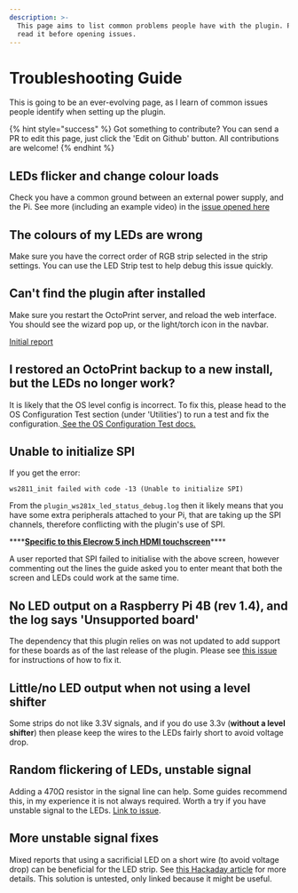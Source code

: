 ```yaml
---
description: >-
  This page aims to list common problems people have with the plugin. Please
  read it before opening issues.
---
```


# Troubleshooting Guide

This is going to be an ever-evolving page, as I learn of common issues people identify when setting up the plugin.

{% hint style="success" %}
Got something to contribute? You can send a PR to edit this page, just click the 'Edit on Github' button. All contributions are welcome!
{% endhint %}

## LEDs flicker and change colour loads

Check you have a common ground between an external power supply, and the Pi. See more \(including an example video\) in the [issue opened here](https://github.com/cp2004/OctoPrint-WS281x_LED_Status/issues/25)

## The colours of my LEDs are wrong

Make sure you have the correct order of RGB strip selected in the strip settings. You can use the LED Strip test to help debug this issue quickly.

## Can't find the plugin after installed

Make sure you restart the OctoPrint server, and reload the web interface. You should see the wizard pop up, or the light/torch icon in the navbar.

[Initial report](https://github.com/cp2004/OctoPrint-WS281x_LED_Status/issues/12)

## I restored an OctoPrint backup to a new install, but the LEDs no longer work?

It is likely that the OS level config is incorrect. To fix this, please head to the OS Configuration Test section \(under 'Utilities'\) to run a test and fix the configuration.[ See the OS Configuration Test docs.](utilities.md#os-configuration-test)

## Unable to initialize SPI

If you get the error:

```text
ws2811_init failed with code -13 (Unable to initialize SPI)
```

From the `plugin_ws281x_led_status_debug.log` then it likely means that you have some extra peripherals attached to your Pi, that are taking up the SPI channels, therefore conflicting with the plugin's use of SPI.

\*\*\*\*[**Specific to this Elecrow 5 inch HDMI touchscreen**](https://www.elecrow.com/wiki/index.php?title=RC050_5_inch_HDMI_800_x_480_Capacitive_Touch_LCD_Display_for_Raspberry_Pi/_PC/_SONY_PS4)\*\*\*\*

A user reported that SPI failed to initialise with the above screen, however commenting out the lines the guide asked you to enter meant that both the screen and LEDs could work at the same time.

## No LED output on a Raspberry Pi 4B \(rev 1.4\), and the log says 'Unsupported board'

The dependency that this plugin relies on was not updated to add support for these boards as of the last release of the plugin. Please see [this issue](https://github.com/cp2004/OctoPrint-WS281x_LED_Status/issues/73) for instructions of how to fix it.

## Little/no LED output when not using a level shifter

Some strips do not like 3.3V signals, and if you do use 3.3v \(**without a level shifter**\) then please keep the wires to the LEDs fairly short to avoid voltage drop.

## Random flickering of LEDs, unstable signal

Adding a 470Ω resistor in the signal line can help. Some guides recommend this, in my experience it is not always required. Worth a try if you have unstable signal to the LEDs. [Link to issue](https://github.com/cp2004/OctoPrint-WS281x_LED_Status/issues/72#issuecomment-775382060).

## More unstable signal fixes

Mixed reports that using a sacrificial LED on a short wire \(to avoid voltage drop\) can be beneficial for the LED strip. See [this Hackaday article](https://hackaday.com/2017/01/20/cheating-at-5v-ws2812-control-to-use-a-3-3v-data-line/) for more details. This solution is untested, only linked because it might be useful.

